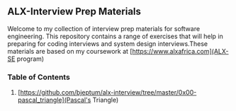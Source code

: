 ## ALX-Interview Prep Materials

Welcome to my collection of interview prep materials for software engineering. This repository contains a range of exercises that will help in preparing for coding interviews and system design interviews.These materials are based on my coursework at [https://www.alxafrica.com](ALX-SE program)

### Table of Contents

1) [https://github.com/bjeptum/alx-interview/tree/master/0x00-pascal_triangle](Pascal's Triangle)


